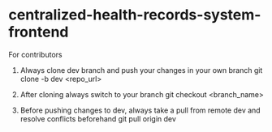 # centralized-health-records-system-frontend

For contributors 

1. Always clone dev branch and push your changes in your own branch
    git clone -b dev <repo_url>

2. After cloning always switch to your branch
    git checkout <branch_name>

3. Before pushing changes to dev, always take a pull from remote dev and resolve conflicts beforehand
    git pull origin dev
